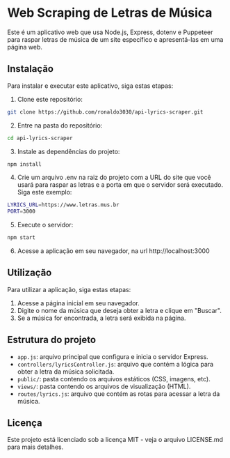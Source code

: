 # Web Scraping de Letras de Música
Este é um aplicativo web que usa Node.js, Express, dotenv e Puppeteer para raspar letras de música de um site específico e apresentá-las em uma página web.
## Instalação
Para instalar e executar este aplicativo, siga estas etapas:

1. Clone este repositório:
```sh 
git clone https://github.com/ronaldo3030/api-lyrics-scraper.git
```
2. Entre na pasta do repositório:
```sh 
cd api-lyrics-scraper
```
3. Instale as dependências do projeto:
```sh 
npm install
```
4. Crie um arquivo .env na raiz do projeto com a URL do site que você usará para raspar as letras e a porta em que o servidor será executado. Siga este exemplo:
```sh
LYRICS_URL=https://www.letras.mus.br
PORT=3000
```
5. Execute o servidor:
```sh
npm start
```
6. Acesse a aplicação em seu navegador, na url http://localhost:3000
## Utilização
Para utilizar a aplicação, siga estas etapas:
1. Acesse a página inicial em seu navegador.
2. Digite o nome da música que deseja obter a letra e clique em "Buscar".
3. Se a música for encontrada, a letra será exibida na página.
## Estrutura do projeto
* `app.js`: arquivo principal que configura e inicia o servidor Express.
* `controllers/lyricsController.js`: arquivo que contém a lógica para obter a letra da música solicitada.
* `public/`: pasta contendo os arquivos estáticos (CSS, imagens, etc).
* `views/`: pasta contendo os arquivos de visualização (HTML).
* `routes/lyrics.js`: arquivo que contém as rotas para acessar a letra da música.
## Licença
Este projeto está licenciado sob a licença MIT - veja o arquivo LICENSE.md para mais detalhes.
